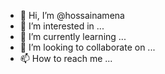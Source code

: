 - 👋 Hi, I’m @hossainamena
- 👀 I’m interested in ...
- 🌱 I’m currently learning ...
- 💞️ I’m looking to collaborate on ...
- 📫 How to reach me ...

<!---
hossainamena/hossainamena is a ✨ special ✨ repository because its `README.md` (this file) appears on your GitHub profile.
You can click the Preview link to take a look at your changes.
--->

